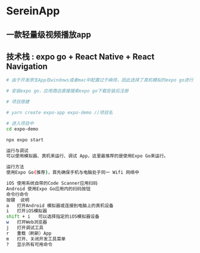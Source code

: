 # SereinApp

## 一款轻量级视频播放app

## 技术栈 : expo go + React Native + React Navigation

``` bash
# 由于开发原生App在windows或者mac中配置过于麻烦，因此选择了真机模拟的expo go进行开发

# 安装expo go，应用商店直接搜索expo go下载安装后注册

# 项目搭建

# yarn create expo-app expo-demo //项目名

# 进入项目中
cd expo-demo

npx expo start

运行与调试
可以使用模拟器、真机来运行、调试 App，这里最推荐的是使用Expo Go来运行。

运行方法
使用Expo Go(推荐)，首先确保手机与电脑处于同一 Wifi 网络中

iOS 使用系统自带的Code Scanner应用扫码
Android 使用Expo Go应用内的扫码按钮
命令行命令
按键	说明
a	打开Android 模拟器或连接到电脑上的真机设备
i	打开iOS模拟器
shift + i	可以选择指定的iOS模拟器设备
w	打开Web浏览器
j	打开调试工具
r	重载（刷新）App
m	打开、关闭开发工具菜单
?	显示所有可用命令
